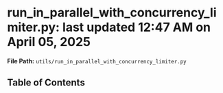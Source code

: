 # run_in_parallel_with_concurrency_limiter.py: last updated 12:47 AM on April 05, 2025

**File Path:** `utils/run_in_parallel_with_concurrency_limiter.py`

## Table of Contents
